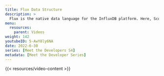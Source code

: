 ```yaml
---
title: Flux Data Structure
description: >
  Flux is the native data language for the InfluxDB platform. Here, Scott Anderson discusses the 'stream of tables' concept, how that relates to Flux's data structure.
menu:
  resources:
    parent: Videos
weight: 142
youtubeID: 5-AwY8ly6NA
date: 2022-6-30
series: [Meet the Developers S4]
metadata: [Meet the Developer Series]
---
```


{{< resources/video-content >}}
